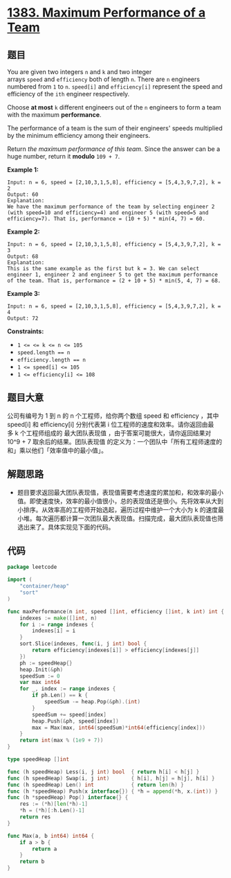 # [1383. Maximum Performance of a Team](https://leetcode.com/problems/maximum-performance-of-a-team/)

## 题目

You are given two integers `n` and `k` and two integer arrays `speed` and `efficiency` both of length `n`. There are `n` engineers numbered from `1` to `n`. `speed[i]` and `efficiency[i]` represent the speed and efficiency of the `ith` engineer respectively.

Choose **at most** `k` different engineers out of the `n` engineers to form a team with the maximum **performance**.

The performance of a team is the sum of their engineers' speeds multiplied by the minimum efficiency among their engineers.

Return *the maximum performance of this team*. Since the answer can be a huge number, return it **modulo** `109 + 7`.

**Example 1:**

```
Input: n = 6, speed = [2,10,3,1,5,8], efficiency = [5,4,3,9,7,2], k = 2
Output: 60
Explanation:
We have the maximum performance of the team by selecting engineer 2 (with speed=10 and efficiency=4) and engineer 5 (with speed=5 and efficiency=7). That is, performance = (10 + 5) * min(4, 7) = 60.
```

**Example 2:**

```
Input: n = 6, speed = [2,10,3,1,5,8], efficiency = [5,4,3,9,7,2], k = 3
Output: 68
Explanation:
This is the same example as the first but k = 3. We can select engineer 1, engineer 2 and engineer 5 to get the maximum performance of the team. That is, performance = (2 + 10 + 5) * min(5, 4, 7) = 68.
```

**Example 3:**

```
Input: n = 6, speed = [2,10,3,1,5,8], efficiency = [5,4,3,9,7,2], k = 4
Output: 72
```

**Constraints:**

- `1 <= <= k <= n <= 105`
- `speed.length == n`
- `efficiency.length == n`
- `1 <= speed[i] <= 105`
- `1 <= efficiency[i] <= 108`

## 题目大意

公司有编号为 1 到 n 的 n 个工程师，给你两个数组 speed 和 efficiency ，其中 speed[i] 和 efficiency[i] 分别代表第 i 位工程师的速度和效率。请你返回由最多 k 个工程师组成的 最大团队表现值 ，由于答案可能很大，请你返回结果对 10^9 + 7 取余后的结果。团队表现值 的定义为：一个团队中「所有工程师速度的和」乘以他们「效率值中的最小值」。

## 解题思路

- 题目要求返回最大团队表现值，表现值需要考虑速度的累加和，和效率的最小值。即使速度快，效率的最小值很小，总的表现值还是很小。先将效率从大到小排序。从效率高的工程师开始选起，遍历过程中维护一个大小为 k 的速度最小堆。每次遍历都计算一次团队最大表现值。扫描完成，最大团队表现值也筛选出来了。具体实现见下面的代码。

## 代码

```go
package leetcode

import (
	"container/heap"
	"sort"
)

func maxPerformance(n int, speed []int, efficiency []int, k int) int {
	indexes := make([]int, n)
	for i := range indexes {
		indexes[i] = i
	}
	sort.Slice(indexes, func(i, j int) bool {
		return efficiency[indexes[i]] > efficiency[indexes[j]]
	})
	ph := speedHeap{}
	heap.Init(&ph)
	speedSum := 0
	var max int64
	for _, index := range indexes {
		if ph.Len() == k {
			speedSum -= heap.Pop(&ph).(int)
		}
		speedSum += speed[index]
		heap.Push(&ph, speed[index])
		max = Max(max, int64(speedSum)*int64(efficiency[index]))
	}
	return int(max % (1e9 + 7))
}

type speedHeap []int

func (h speedHeap) Less(i, j int) bool  { return h[i] < h[j] }
func (h speedHeap) Swap(i, j int)       { h[i], h[j] = h[j], h[i] }
func (h speedHeap) Len() int            { return len(h) }
func (h *speedHeap) Push(x interface{}) { *h = append(*h, x.(int)) }
func (h *speedHeap) Pop() interface{} {
	res := (*h)[len(*h)-1]
	*h = (*h)[:h.Len()-1]
	return res
}

func Max(a, b int64) int64 {
	if a > b {
		return a
	}
	return b
}
```